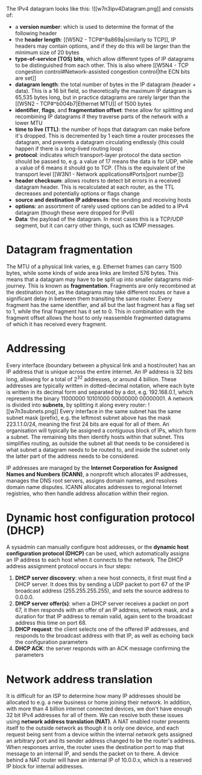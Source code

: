 The IPv4 datagram looks like this:
![[w7n3ipv4Datagram.png]]
and consists of:
- a **version number**: which is used to determine the format of the following header
- the **header length**: [[W5N2 - TCP#^9a869a|similarly to TCP]], IP headers may contain options, and if they do this will be larger than the minimum size of 20 bytes
- **type-of-service (TOS) bits**, which allow different types of IP datagrams to be distinguished from each other. This is also where [[W5N4 - TCP congestion control#Network-assisted congestion control|the ECN bits are set]]
- **datagram length**: the total number of bytes in the IP datagram (header + data). This is a 16 bit field, so theoretically the maximum IP datagram is 65,535 bytes long, but in practice datagrams are rarely larger than the [[W5N2 - TCP#^b004b7|Ethernet MTU]] of 1500 bytes
- **identifier**, **flags**, and **fragmentation offset**: these allow for splitting and recombining IP datagrams if they traverse parts of the network with a lower MTU
- **time to live (TTL)**: the number of hops that datagram can make before it's dropped. This is decremented by 1 each time a router processes the datagram, and prevents a datagram circulating endlessly (this could happen if there is a long-lived routing loop)
- **protocol**: indicates which transport-layer protocol the data section should be passed to, e.g. a value of 17 means the data is for UDP, while a value of 6 means it should go to TCP. (This is the equivalent of the transport level [[W3N1 - Network applications#Ports|port number]])
- **header checksum**: allows routers to detect bit errors in a received datagram header. This is recalculated at each router, as the TTL decreases and potentially options or flags change
- **source and destination IP addresses**: the sending and receiving hosts
- **options**: an assortment of rarely used options can be added to a IPv4 datagram (though these were dropped for IPv6)
- **Data**: the payload of the datagram. In most cases this is a TCP/UDP segment, but it can carry other things, such as ICMP messages.
# Datagram fragmentation
The MTU of a physical link varies, e.g. Ethernet frames can carry 1500 bytes, while some kinds of wide area links are limited 576 bytes. This means that a datagram may have to be split up into smaller datagrams mid-journey. This is known as **fragmentation**. Fragments are only recombined at the destination host, as the datagrams may take different routes or have a significant delay in between them transiting the same router. Every fragment has the same identifier, and all but the last fragment has a flag set to 1, while the final fragment has it set to 0. This in combination with the fragment offset allows the host to only reassemble fragmented datagrams of which it has received every fragment.
# Addressing
Every interface (boundary between a physical link and a host/router) has an IP address that is unique across the entire internet. An IP address is 32 bits long, allowing for a total of $2^{32}$ addresses, or around 4 billion. These addresses are typically written in dotted-decimal notation, where each byte is written in its decimal form and separated by a dot, e.g. 192.168.0.1, which represents the binary 11000000 10101000 00000000 00000001.
A network is divided into **subnets**, by splitting it along every router:
![[w7n3subnets.png]]
Every interface in the same subnet has the same subnet mask (prefix), e.g. the leftmost subnet above has the mask 223.1.1.0/24, meaning the first 24 bits are equal for all of them. An organisation will typically be assigned a contiguous block of IPs, which form a subnet. The remaining bits then identify hosts within that subnet. This simplifies routing, as outside the subnet all that needs to be considered is what subnet a datagram needs to be routed to, and inside the subnet only the latter part of the address needs to be considered.

IP addresses are managed by the **Internet Corporation for Assigned Names and Numbers (ICANN)**, a nonprofit which allocates IP addresses, manages the DNS root servers, assigns domain names, and resolves domain name disputes. ICANN allocates addresses to regional Internet registries, who then handle address allocation within their region.
# Dynamic host configuration protocol (DHCP)
A sysadmin can manually configure host addresses, or the **dynamic host configuration protocol (DHCP)** can be used, which automatically assigns an IP address to each host when it connects to the network. The DHCP address assignment protocol occurs in four steps:
1. **DHCP server discovery**: when a new host connects, it first must find a DHCP server. It does this by sending a UDP packet to port 67 of the IP broadcast address (255.255.255.255), and sets the source address to 0.0.0.0.
2. **DHCP server offer(s)**: when a DHCP server receives a packet on port 67, it then responds with an offer of an IP address, network mask, and a duration for that IP address to remain valid, again sent to the broadcast address this time on port 68.
3. **DHCP request**: the client selects one of the offered IP addresses, and responds to the broadcast address with that IP, as well as echoing back the configuration parameters
4. **DHCP ACK**: the server responds with an ACK message confirming the parameters
# Network address translation
It is difficult for an ISP to determine how many IP addresses should be allocated to e.g. a new business or home joining their network. In addition, with more than 4 billion internet connected devices, we don't have enough 32 bit IPv4 addresses for all of them. We can resolve both these issues using **network address translation (NAT)**. A NAT enabled router presents itself to the outside network as though it is only one device, and each request being sent from a device within the internal network gets assigned an arbitrary port and its sender address changed to be the router's address. When responses arrive, the router uses the destination port to map that message to an internal IP, and sends the packet on to there. A device behind a NAT router will have an internal IP of 10.0.0.x, which is a reserved IP block for internal addresses.
